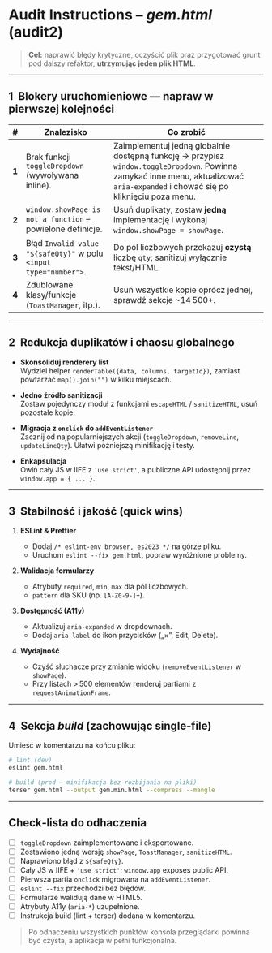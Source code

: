 
# Audit Instructions – *gem.html* (audit2)
> **Cel:** naprawić błędy krytyczne, oczyścić plik oraz przygotować grunt pod dalszy refaktor, **utrzymując jeden plik HTML**.

---

## 1&nbsp;&nbsp;Blokery uruchomieniowe — napraw w pierwszej kolejności

| # | Znalezisko | Co zrobić |
|---|------------|-----------|
| **1** | Brak funkcji `toggleDropdown` (wywoływana inline). | Zaimplementuj jedną globalnie dostępną funkcję → przypisz `window.toggleDropdown`. Powinna zamykać inne menu, aktualizować `aria-expanded` i chować się po kliknięciu poza menu. |
| **2** | `window.showPage is not a function` – powielone definicje. | Usuń duplikaty, zostaw **jedną** implementację i wykonaj `window.showPage = showPage`. |
| **3** | Błąd `Invalid value "${safeQty}"` w polu `<input type="number">`. | Do pól liczbowych przekazuj **czystą** liczbę `qty`; sanitizuj wyłącznie tekst/HTML. |
| **4** | Zdublowane klasy/funkcje (`ToastManager`, itp.). | Usuń wszystkie kopie oprócz jednej, sprawdź sekcje ~14 500+. |

---

## 2&nbsp;&nbsp;Redukcja duplikatów i chaosu globalnego

- **Skonsoliduj renderery list**  
  Wydziel helper `renderTable({data, columns, targetId})`, zamiast powtarzać `map().join("")` w kilku miejscach.

- **Jedno źródło sanitizacji**  
  Zostaw pojedynczy moduł z funkcjami `escapeHTML` / `sanitizeHTML`, usuń pozostałe kopie.

- **Migracja z `onclick` do `addEventListener`**  
  Zacznij od najpopularniejszych akcji (`toggleDropdown`, `removeLine`, `updateLineQty`). Ułatwi późniejszą minifikację i testy.

- **Enkapsulacja**  
  Owiń cały JS w IIFE z `'use strict'`, a publiczne API udostępnij przez `window.app = { ... }`.

---

## 3&nbsp;&nbsp;Stabilność i jakość (quick wins)

1. **ESLint & Prettier**  
   - Dodaj `/* eslint-env browser, es2023 */` na górze pliku.  
   - Uruchom `eslint --fix gem.html`, popraw wyróżnione problemy.

2. **Walidacja formularzy**  
   - Atrybuty `required`, `min`, `max` dla pól liczbowych.  
   - `pattern` dla SKU (np. `[A-Z0-9-]+`).

3. **Dostępność (A11y)**  
   - Aktualizuj `aria-expanded` w dropdownach.  
   - Dodaj `aria-label` do ikon przycisków („×”, Edit, Delete).

4. **Wydajność**  
   - Czyść słuchacze przy zmianie widoku (`removeEventListener` w `showPage`).  
   - Przy listach > 500 elementów renderuj partiami z `requestAnimationFrame`.

---

## 4&nbsp;&nbsp;Sekcja *build* (zachowując single‑file)

Umieść w komentarzu na końcu pliku:

```bash
# lint (dev)
eslint gem.html

# build (prod – minifikacja bez rozbijania na pliki)
terser gem.html --output gem.min.html --compress --mangle
```

---

## Check‑lista do odhaczenia

- [ ] `toggleDropdown` zaimplementowane i eksportowane.  
- [ ] Zostawiono jedną wersję `showPage`, `ToastManager`, `sanitizeHTML`.  
- [ ] Naprawiono błąd z `${safeQty}`.  
- [ ] Cały JS w IIFE + `'use strict'`; `window.app` exposes public API.  
- [ ] Pierwsza partia `onclick` migrowana na `addEventListener`.  
- [ ] `eslint --fix` przechodzi bez błędów.  
- [ ] Formularze walidują dane w HTML5.  
- [ ] Atrybuty A11y (`aria-*`) uzupełnione.  
- [ ] Instrukcja build (lint + terser) dodana w komentarzu.

> Po odhaczeniu wszystkich punktów konsola przeglądarki powinna być czysta, a aplikacja w pełni funkcjonalna.
